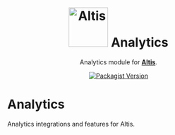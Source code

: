<h1 align="center"><img src="https://make.hmn.md/altis/Altis-logo.svg" width="89" alt="Altis" /> Analytics</h1>

<p align="center">Analytics module for <strong><a href="https://altis-dxp.com/">Altis</a></strong>.</p>

<p align="center"><a href="https://packagist.org/packages/altis/analytics"><img alt="Packagist Version" src="https://img.shields.io/packagist/v/altis/analytics.svg"></a></p>


# Analytics

Analytics integrations and features for Altis.
